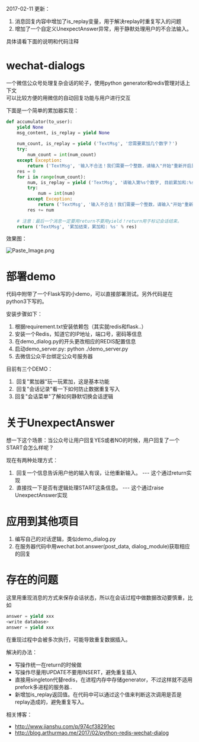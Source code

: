 2017-02-11 更新：   
1. 消息回复内容中增加了is_replay变量，用于解决replay时重复写入的问题   
2. 增加了一个自定义UnexpectAnswer异常，用于静默处理用户的不合法输入。   

具体请看下面的说明和代码注释

# wechat-dialogs
一个微信公众号处理复杂会话的轮子，使用python generator和redis管理对话上下文   
可以比较方便的用微信的自动回复功能与用户进行交互

下面是一个简单的累加器实现：

```python
def accumulator(to_user):
    yield None
    msg_content, is_replay = yield None
    
    num_count, is_replay = yield ('TextMsg', '您需要累加几个数字？')
    try:
        num_count = int(num_count)
    except Exception:
        return ('TextMsg', '输入不合法！我们需要一个整数，请输入"开始"重新开启累加器')
    res = 0
    for i in range(num_count):
        num, is_replay = yield ('TextMsg', '请输入第%s个数字, 目前累加和:%s' % (i+1, res))
        try:
            num = int(num)
        except Exception:
            return ('TextMsg', '输入不合法！我们需要一个整数，请输入"开始"重新开启累加器')
        res += num
        
    # 注意：最后一个消息一定要用return不要用yield！return用于标记会话结束。
    return ('TextMsg', '累加结束，累加和: %s' % res)
```

效果图：

![Paste_Image.png](http://upload-images.jianshu.io/upload_images/4610828-e4d47cdc45d03c89.png?imageMogr2/auto-orient/strip%7CimageView2/2/w/1240)

# 部署demo

代码中附带了一个Flask写的小demo，可以直接部署测试。另外代码是在python3下写的。

安装步骤如下：   
1.  根据requirement.txt安装依赖包（其实就redis和flask..）   
2.  安装一个Redis，知道它的IP地址，端口号，密码等信息   
3.  在demo_dialog.py的开头更改相应的REDIS配置信息   
4.  启动demo_server.py: python ./demo_server.py   
5.  去微信公众平台绑定公众号服务器   

目前有三个DEMO：   
1.  回复"累加器"玩一玩累加，这是基本功能   
2.  回复"会话记录"看一下如何防止数据重复写入   
3.  回复"会话菜单"了解如何静默切换会话逻辑   

# 关于UnexpectAnswer

想一下这个场景：当公众号让用户回复YES或者NO的时候，用户回复了一个START会怎么样呢？

现在有两种处理方式：   
1.  回复一个信息告诉用户他的输入有误，让他重新输入。 --- 这个通过return实现
2.  直接找一下是否有逻辑处理START这条信息。 --- 这个通过raise UnexpectAnswer实现

# 应用到其他项目

1. 编写自己的对话逻辑，类似demo_dialog.py   
2. 在服务器代码中用wechat.bot.answer(post_data, dialog_module)获取相应的回复

# 存在的问题

这里用重现消息的方式来保存会话状态，所以在会话过程中做数据改动要慎重，比如   

```python
answer = yield xxx
<write database>
answer = yield xxx
```

在重现过程中<write database>会被多次执行，可能导致重复数据插入。   

解决的办法：
*  写操作统一在return的时候做   
*  写操作尽量用UPDATE不要用INSERT，避免重复插入   
*  直接用singleton代替redis，在进程内存中存储generator，不过这样就不适用prefork多进程的服务器..   
*  新增加is_replay返回值。在代码中可以通过这个值来判断这次调用是否是replay造成的，避免重复写入。   

相关博客：   
*  http://www.jianshu.com/p/974cf38291ec   
*  http://blog.arthurmao.me/2017/02/python-redis-wechat-dialog   
